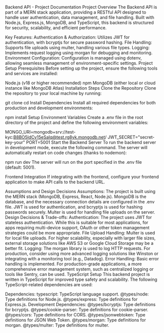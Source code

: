 Backend API - Project Documentation
Project Overview
The Backend API is part of a MERN stack application, providing a RESTful API designed to handle user authentication, data management, and file handling. Built with Node.js, Express.js, MongoDB, and TypeScript, this backend is structured for security, scalability, and efficient performance.

Key Features:
Authentication & Authorization: Utilizes JWT for authentication, with bcryptjs for secure password hashing.
File Handling: Supports file uploads using multer, handling various file types.
Logging: Implements request logging using morgan for debugging and monitoring.
Environment Configuration: Configuration is managed using dotenv, allowing seamless management of environment-specific settings.
Project Setup
Prerequisites
Before setting up the project, ensure the following tools and services are installed:

Node.js (v18 or higher recommended)
npm
MongoDB (either local or cloud instance like MongoDB Atlas)
Installation Steps
Clone the Repository
Clone the repository to your local machine by running:


git clone <repository-url>
cd <project-directory>
Install Dependencies
Install all required dependencies for both production and development environments:


npm install
Setup Environment Variables
Create a .env file in the root directory of the project and define the following environment variables:


MONGO_URI=mongodb+srv://test-kyc:B8BO5IdCv15eSaIq@test.rg8yk.mongodb.net/
JWT_SECRET="secret-key-your"
PORT=5001
Start the Backend Server
To run the backend server in development mode, execute the following command. The server will automatically restart on code changes (thanks to nodemon):


npm run dev
The server will run on the port specified in the .env file (default: 5001).

Frontend Integration
If integrating with the frontend, configure your frontend application to make API calls to the backend URL.

Assumptions and Design Decisions
Assumptions:
The project is built using the MERN stack (MongoDB, Express, React, Node.js).
MongoDB is the database, and the necessary connection details are configured in the .env file.
JWT is used for authentication, and bcryptjs is used for hashing passwords securely.
Multer is used for handling file uploads on the server.
Design Decisions & Trade-offs:
Authentication: The project uses JWT for stateless authentication. While this is suitable for most applications, for apps requiring multi-device support, OAuth or other token management strategies could be more appropriate.
File Upload Handling: Multer is used for local file uploads. For higher scalability, especially with larger file sizes, external storage solutions like AWS S3 or Google Cloud Storage may be a better fit.
Logging: The morgan library is used to log HTTP requests. For production, consider using more advanced logging solutions like Winston or integrating with a monitoring tool (e.g., Datadog).
Error Handling: Basic error handling is implemented. For production-grade applications, a more comprehensive error management system, such as centralized logging or tools like Sentry, can be used.
TypeScript Setup
This backend project is written in TypeScript for improved type safety and scalability. The following TypeScript-related dependencies are used:

Dependencies:
typescript: TypeScript language support.
@types/node: Type definitions for Node.js.
@types/express: Type definitions for Express.js.
Development Dependencies:
@types/bcryptjs: Type definitions for bcryptjs.
@types/cookie-parser: Type definitions for cookie-parser.
@types/cors: Type definitions for CORS.
@types/jsonwebtoken: Type definitions for JSON Web Token.
@types/morgan: Type definitions for morgan.
@types/multer: Type definitions for multer.
